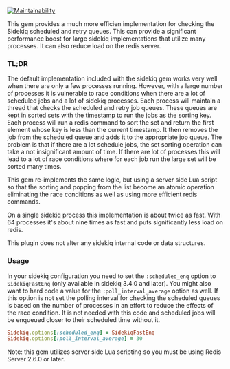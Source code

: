 [![Maintainability](https://api.codeclimate.com/v1/badges/cafd3e45419babe96ac4/maintainability)](https://codeclimate.com/github/weheartit/sidekiq-fast-enq/maintainability)

This gem provides a much more efficien implementation for checking the Sidekiq scheduled and retry queues. This can provide a significant performance boost for large sidekiq implementations that utilize many processes. It can also reduce load on the redis server.

### TL;DR

The default implementation included with the sidekiq gem works very well when there are only a few processes running. However, with a large number of processes it is vulnerable to race conditions when there are a lot of scheduled jobs and a lot of sidekiq processes. Each process will maintain a thread that checks the scheduled and retry job queues. These queues are kept in sorted sets with the timestamp to run the jobs as the sorting key. Each process will run a redis command to sort the set and return the first element whose key is less than the current timestamp. It then removes the job from the scheduled queue and adds it to the appropriate job queue. The problem is that if there are a lot schedule jobs, the set sorting operation can take a not insignificant amount of time. If there are lot of processes this will lead to a lot of race conditions where for each job run the large set will be sorted many times.

This gem re-implements the same logic, but using a server side Lua script so that the sorting and popping from the list become an atomic operation eliminating the race conditions as well as using more efficient redis commands.

On a single sidekiq process this implementation is about twice as fast. With 64 processes it's about nine times as fast and puts significantly less load on redis.

This plugin does not alter any sidekiq internal code or data structures.

### Usage

In your sidekiq configuration you need to set the `:scheduled_enq` option to `SidekiqFastEnq` (only available in sidekiq 3.4.0 and later). You might also want to hard code a value for the `:poll_interval_average` option as well. If this option is not set the polling interval for checking the scheduled queues is based on the number of processes in an effort to reduce the effects of the race condition. It is not needed with this code and scheduled jobs will be enqueued closer to their scheduled time without it.

```ruby
Sidekiq.options[:scheduled_enq] = SidekiqFastEnq
Sidekiq.options[:poll_interval_average] = 30
```

Note: this gem utilizes server side Lua scripting so you must be using Redis Server 2.6.0 or later.
